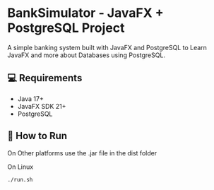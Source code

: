 # BankSimulator - JavaFX + PostgreSQL Project

A simple banking system built with JavaFX and PostgreSQL to Learn JavaFX and more about Databases using PostgreSQL.

## 💻 Requirements

- Java 17+
- JavaFX SDK 21+
- PostgreSQL

## 🏃 How to Run

On Other platforms use the .jar file in the dist folder

On Linux
```bash
./run.sh


